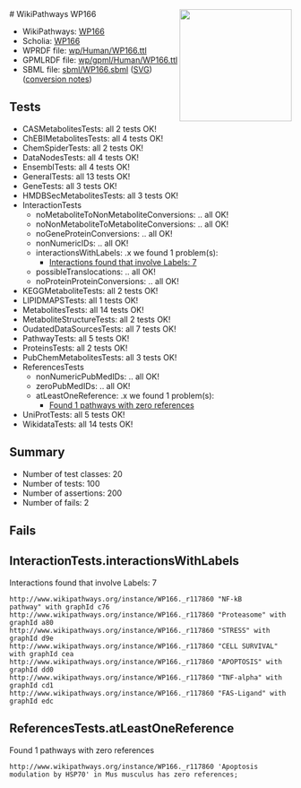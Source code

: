 <img style="float: right; width: 200px" src="../logo.png" />
# WikiPathways WP166

* WikiPathways: [WP166](https://identifiers.org/wikipathways:WP166)
* Scholia: [WP166](https://scholia.toolforge.org/wikipathways/WP166)
* WPRDF file: [wp/Human/WP166.ttl](../wp/Human/WP166.ttl)
* GPMLRDF file: [wp/gpml/Human/WP166.ttl](../wp/gpml/Human/WP166.ttl)
* SBML file: [sbml/WP166.sbml](../sbml/WP166.sbml) ([SVG](../sbml/WP166.svg)) ([conversion notes](../sbml/WP166.txt))

## Tests
* CASMetabolitesTests: all 2 tests OK!
* ChEBIMetabolitesTests: all 4 tests OK!
* ChemSpiderTests: all 2 tests OK!
* DataNodesTests: all 4 tests OK!
* EnsemblTests: all 4 tests OK!
* GeneralTests: all 13 tests OK!
* GeneTests: all 3 tests OK!
* HMDBSecMetabolitesTests: all 3 tests OK!
* InteractionTests
    * noMetaboliteToNonMetaboliteConversions: .. all OK!
    * noNonMetaboliteToMetaboliteConversions: .. all OK!
    * noGeneProteinConversions: .. all OK!
    * nonNumericIDs: .. all OK!
    * interactionsWithLabels: .x we found 1 problem(s):
        * [Interactions found that involve Labels: 7](#630d267e)
    * possibleTranslocations: .. all OK!
    * noProteinProteinConversions: .. all OK!
* KEGGMetaboliteTests: all 2 tests OK!
* LIPIDMAPSTests: all 1 tests OK!
* MetabolitesTests: all 14 tests OK!
* MetaboliteStructureTests: all 2 tests OK!
* OudatedDataSourcesTests: all 7 tests OK!
* PathwayTests: all 5 tests OK!
* ProteinsTests: all 2 tests OK!
* PubChemMetabolitesTests: all 3 tests OK!
* ReferencesTests
    * nonNumericPubMedIDs: .. all OK!
    * zeroPubMedIDs: .. all OK!
    * atLeastOneReference: .x we found 1 problem(s):
        * [Found 1 pathways with zero references](#35eb778e)
* UniProtTests: all 5 tests OK!
* WikidataTests: all 14 tests OK!


## Summary

* Number of test classes: 20
* Number of tests: 100
* Number of assertions: 200
* Number of fails: 2

## Fails

<a name="630d267e" />

## InteractionTests.interactionsWithLabels

Interactions found that involve Labels: 7
```
http://www.wikipathways.org/instance/WP166._r117860 "NF-kB
pathway" with graphId c76
http://www.wikipathways.org/instance/WP166._r117860 "Proteasome" with graphId a80
http://www.wikipathways.org/instance/WP166._r117860 "STRESS" with graphId d9e
http://www.wikipathways.org/instance/WP166._r117860 "CELL SURVIVAL" with graphId cea
http://www.wikipathways.org/instance/WP166._r117860 "APOPTOSIS" with graphId dd0
http://www.wikipathways.org/instance/WP166._r117860 "TNF-alpha" with graphId cd1
http://www.wikipathways.org/instance/WP166._r117860 "FAS-Ligand" with graphId edc
```

<a name="35eb778e" />

## ReferencesTests.atLeastOneReference

Found 1 pathways with zero references
```
http://www.wikipathways.org/instance/WP166._r117860 'Apoptosis modulation by HSP70' in Mus musculus has zero references; 
```

